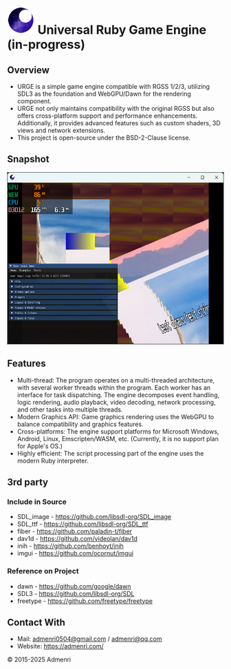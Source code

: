 ﻿# ![Logo](app/resources/rgu_favicon_64.png) Universal Ruby Game Engine (in-progress)

## Overview

 - URGE is a simple game engine compatible with RGSS 1/2/3, utilizing SDL3 as the foundation and WebGPU/Dawn for the rendering component.  
 - URGE not only maintains compatibility with the original RGSS but also offers cross-platform support and performance enhancements. Additionally, it provides advanced features such as custom shaders, 3D views and network extensions.  
 - This project is open-source under the BSD-2-Clause license.  

## Snapshot

<img src="app/test/1.png" height="400">

## Features

- Multi-thread: The program operates on a multi-threaded architecture, with several worker threads within the program. Each worker has an interface for task dispatching. The engine decomposes event handling, logic rendering, audio playback, video decoding, network processing, and other tasks into multiple threads.  
- Modern Graphics API: Game graphics rendering uses the WebGPU to balance compatibility and graphics features.  
- Cross-platforms: The engine support platforms for Microsoft Windows, Android, Linux, Emscripten/WASM, etc. (Currently, it is no support plan for Apple's OS.)  
- Highly efficient: The script processing part of the engine uses the modern Ruby interpreter.  

## 3rd party

### Include in Source
- SDL_image - https://github.com/libsdl-org/SDL_image  
- SDL_ttf - https://github.com/libsdl-org/SDL_ttf  
- fiber - https://github.com/paladin-t/fiber  
- dav1d - https://github.com/videolan/dav1d  
- inih - https://github.com/benhoyt/inih  
- imgui - https://github.com/ocornut/imgui

### Reference on Project
- dawn - https://github.com/google/dawn  
- SDL3 - https://github.com/libsdl-org/SDL  
- freetype - https://github.com/freetype/freetype  

## Contact With

- Mail: admenri0504@gmail.com / admenri@qq.com  
- Website: https://admenri.com/  

© 2015-2025 Admenri
